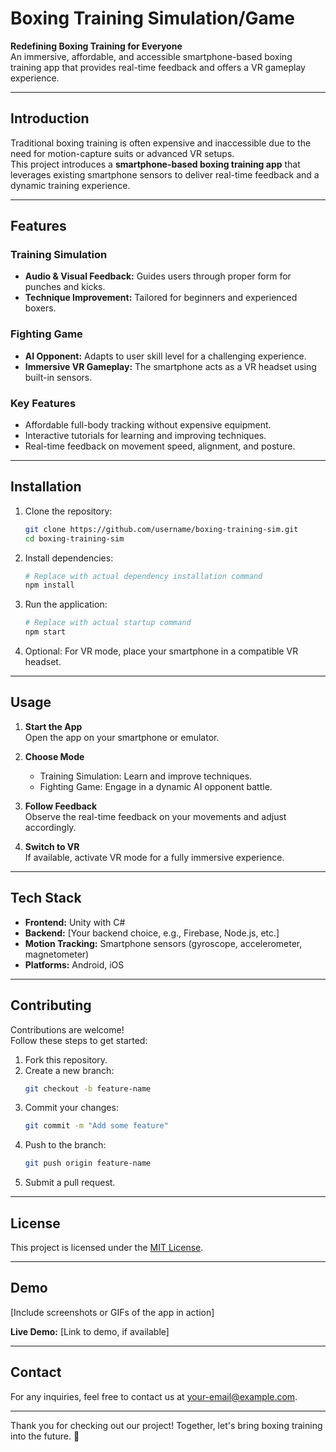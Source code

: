 # Boxing Training Simulation/Game

**Redefining Boxing Training for Everyone**  
An immersive, affordable, and accessible smartphone-based boxing training app that provides real-time feedback and offers a VR gameplay experience.



---

## Introduction

Traditional boxing training is often expensive and inaccessible due to the need for motion-capture suits or advanced VR setups.  
This project introduces a **smartphone-based boxing training app** that leverages existing smartphone sensors to deliver real-time feedback and a dynamic training experience.

---

## Features

### Training Simulation
- **Audio & Visual Feedback:** Guides users through proper form for punches and kicks.  
- **Technique Improvement:** Tailored for beginners and experienced boxers.

### Fighting Game
- **AI Opponent:** Adapts to user skill level for a challenging experience.  
- **Immersive VR Gameplay:** The smartphone acts as a VR headset using built-in sensors.

### Key Features
- Affordable full-body tracking without expensive equipment.
- Interactive tutorials for learning and improving techniques.
- Real-time feedback on movement speed, alignment, and posture.

---

## Installation

1. Clone the repository:
   ```bash
   git clone https://github.com/username/boxing-training-sim.git
   cd boxing-training-sim
   ```

2. Install dependencies:
   ```bash
   # Replace with actual dependency installation command
   npm install
   ```

3. Run the application:
   ```bash
   # Replace with actual startup command
   npm start
   ```

4. Optional: For VR mode, place your smartphone in a compatible VR headset.

---

## Usage

1. **Start the App**  
   Open the app on your smartphone or emulator.

2. **Choose Mode**  
   - Training Simulation: Learn and improve techniques.
   - Fighting Game: Engage in a dynamic AI opponent battle.

3. **Follow Feedback**  
   Observe the real-time feedback on your movements and adjust accordingly.

4. **Switch to VR**  
   If available, activate VR mode for a fully immersive experience.

---

## Tech Stack

- **Frontend:** Unity with C#  
- **Backend:** [Your backend choice, e.g., Firebase, Node.js, etc.]  
- **Motion Tracking:** Smartphone sensors (gyroscope, accelerometer, magnetometer)  
- **Platforms:** Android, iOS  

---

## Contributing

Contributions are welcome!  
Follow these steps to get started:

1. Fork this repository.  
2. Create a new branch:  
   ```bash
   git checkout -b feature-name
   ```
3. Commit your changes:  
   ```bash
   git commit -m "Add some feature"
   ```
4. Push to the branch:  
   ```bash
   git push origin feature-name
   ```
5. Submit a pull request.

---

## License

This project is licensed under the [MIT License](LICENSE).

---

## Demo

[Include screenshots or GIFs of the app in action]

**Live Demo:** [Link to demo, if available]

---

## Contact

For any inquiries, feel free to contact us at [your-email@example.com](mailto:your-email@example.com).

---

Thank you for checking out our project! Together, let's bring boxing training into the future. 🥊
```
